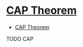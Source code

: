 # [CAP Theorem](https://www.ibm.com/cloud/learn/cap-theorem)

- [CAP Theorem](#cap-theorem)













TODO CAP